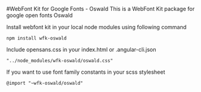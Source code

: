 #WebFont Kit for Google Fonts - Oswald
This is a WebFont Kit package for google open fonts Oswald

Install webfont kit in your local node modules using following command

```
npm install wfk-oswald
```

Include opensans.css in your index.html or .angular-cli.json

```
"../node_modules/wfk-oswald/oswald.css"
```

If you want to use font family constants in your scss stylesheet

```
@import "~wfk-oswald/oswald"
```
